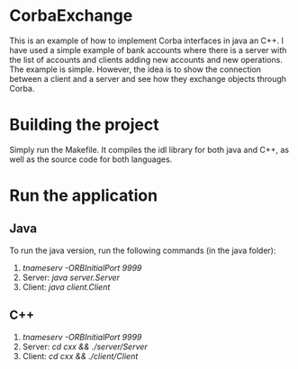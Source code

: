 # CorbaExchange
This is an example of how to implement Corba interfaces in java an C++.
I have used a simple example of bank accounts where there is a server with the list of accounts and clients adding 
new accounts and new operations.
The example is simple. However, the idea is to show the connection between a client and a server and see how they
exchange objects through Corba.

# Building the project
Simply run the Makefile. It compiles the idl library for both java and C++, as well as the source code for both languages.

# Run the application
## Java
To run the java version, run the following commands (in the java folder):

1. *tnameserv -ORBInitialPort 9999*
2. Server: *java server.Server*
3. Client: *java client.Client*

## C++

1. *tnameserv -ORBInitialPort 9999*
2. Server: *cd cxx && ./server/Server*
3. Client: *cd cxx && ./client/Client*
